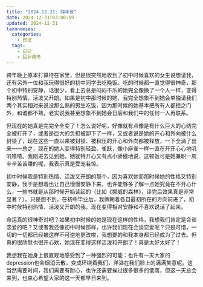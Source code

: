 ```yaml
---
title: "2024.12.31: 跨年夜"
date: 2024-12-31T03:00:59
updated: 2024-12-31
taxonomies:
  categories:
    - 日记
  tags:
    - 日记
    - 回乡偶书
---
```


跨年晚上原本打算待在家里，但是很突然地收到了初中时候喜欢的女生说想请我，还有另外一位和我玩得很好的初中同学去吃晚饭。吃的时候都一直觉得很神奇，那个初中特别安静，话很少，看上去总是闷闷不乐的她完全像换了一个人一样，变得特别热情，活泼又开朗。如果是初中那时候的她，我完全想象不到她会单独请我们两个其实相对来说没那么熟的男生吃饭，因为那时候的她基本把所有人都拒之门外，和谁都不熟，老实说我甚至想象不到她会日后和我们中的任何一人再联系。

但现在的她真是完完全全变了！怎么说好呢，好像就有点像是有什么巨大的心结完全被打开了，或者是巨大的负担被卸下了一样，又或者说是她的开心和外向被什么封锁了，现在这些一直以来被封锁、被积压的开心和外向都被释放，一下全涌了出来——总之，现在的她人变得特别轻盈、雀跃，像小麻雀一样一直在开开心心地叽叽喳喳。我刚进去见到她，她就特开心又有点小骄傲地说，这顿饭可是她兼职一周辛辛苦苦赚的呢，我表示真是受宠若惊。

初中时候我是特别热情、活泼又开朗的那个，因为喜欢她而那时候她的性格又特别安静，我于是想着也让自己慢慢安静下来，也许能够多了解一点她究竟在不开心什么，一些书就是从那时候开始读起的（比如《挪威的森林》，读完后效果真是非常显著？）。只是想不到，在初中毕业后，我俩朝着各自最初所在的方向前进了，初中时候特别热情、活泼又开朗的我，现在变得相对安静和不喜欢说话了起来。

命运真的很神奇对吧？如果初中时候的她是现在这样的性格，我想我们肯定是会谈恋爱的吧？又或者我还像初中时候那样，也许我们现在会谈恋爱呢？只是可惜，一切的一切都已经被这样不可逆地更改啦，我想要的和我本身都已经成为了过去。但真的很欣慰也很开心欸，她现在变得这样活泼和开朗了！真是太好太好了！

我想我在她身上很直观地感受到了一种强烈的可能：也许有一天大家的depression也会烟消云散，变成环绕着我们，洋溢在我们脸上的满满笑意呢。这当然需要时间，我们需要有耐心，也许还需要挨过很多很多的低落，但这一天总会来到，也衷心希望大家的这一天都早日来到。
